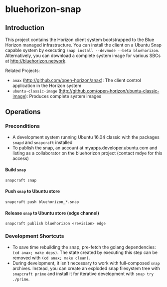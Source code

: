 # bluehorizon-snap

## Introduction

This project contains the Horizon client system bootstrapped to the Blue Horizon managed infrastructure.  You can install the client on a Ubuntu Snap capable system by executing `snap install --devmode --beta bluehorizon`. Alternatively, you can download a complete system image for various SBCs at http://bluehorizon.network.

Related Projects:

* `anax` (http://github.com/open-horizon/anax): The client control application in the Horizon system
* `ubuntu-classic-image` (http://github.com/open-horizon/ubuntu-classic-image): Produces complete system images

## Operations

### Preconditions

* A development system running Ubuntu 16.04 classic with the packages `snapd` and `snapcraft` installed
* To publish the snap, an account at myapps.developer.ubuntu.com and listing as a collaborator on the bluehorizon project (contact mdye for this access)

#### Build `snap`

    snapcraft snap

#### Push `snap` to Ubuntu store

    snapcraft push bluehorizon_*.snap

#### Release `snap` to Ubuntu store (edge channel)

    snapcraft publish bluehorizon <revision> edge

### Development Shortcuts

* To save time rebuilding the snap, pre-fetch the golang dependencies: `(cd anax; make deps)`. The state created by executing this step can be removed with `(cd anax; make clean)`.
* During development, it isn't necessary to work with full-composed `snap` archives. Instead, you can create an exploded snap filesystem tree with `snapcraft prime` and install it for iterative development with `snap try ./prime`.
